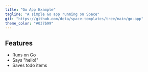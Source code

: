 ```yaml
---
title: "Go App Example"
tagline: "A simple Go app running on Space"
git: "https://github.com/deta/space-templates/tree/main/go-app"
theme_color: "#037b99"
---
```


## Features

- Runs on Go
- Says "hello!"
- Saves todo items
